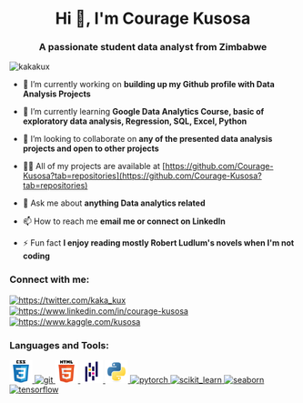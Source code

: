 <h1 align="center">Hi 👋, I'm Courage Kusosa</h1>
<h3 align="center">A passionate student data analyst from Zimbabwe</h3>

<p align="left"> <img src="https://komarev.com/ghpvc/?username=kakakux&label=Profile%20views&color=0e75b6&style=flat" alt="kakakux" /> </p>

- 🔭 I’m currently working on **building up my Github profile with Data Analysis Projects**

- 🌱 I’m currently learning **Google Data Analytics Course, basic of exploratory data analysis, Regression, SQL, Excel, Python**

- 👯 I’m looking to collaborate on **any of the presented data analysis projects and open to other projects**

- 👨‍💻 All of my projects are available at [https://github.com/Courage-Kusosa?tab=repositories](https://github.com/Courage-Kusosa?tab=repositories)

- 💬 Ask me about **anything Data analytics related**

- 📫 How to reach me **email me or connect on LinkedIn**

- ⚡ Fun fact **I enjoy reading mostly Robert Ludlum's novels when I'm not coding**

<h3 align="left">Connect with me:</h3>
<p align="left">
<a href="https://twitter.com/https://twitter.com/kaka_kux" target="blank"><img align="center" src="https://raw.githubusercontent.com/rahuldkjain/github-profile-readme-generator/master/src/images/icons/Social/twitter.svg" alt="https://twitter.com/kaka_kux" height="30" width="40" /></a>
<a href="https://linkedin.com/in/https://www.linkedin.com/in/courage-kusosa" target="blank"><img align="center" src="https://raw.githubusercontent.com/rahuldkjain/github-profile-readme-generator/master/src/images/icons/Social/linked-in-alt.svg" alt="https://www.linkedin.com/in/courage-kusosa" height="30" width="40" /></a>
<a href="https://kaggle.com/https://www.kaggle.com/kusosa" target="blank"><img align="center" src="https://raw.githubusercontent.com/rahuldkjain/github-profile-readme-generator/master/src/images/icons/Social/kaggle.svg" alt="https://www.kaggle.com/kusosa" height="30" width="40" /></a>
</p>

<h3 align="left">Languages and Tools:</h3>
<p align="left"> <a href="https://www.w3schools.com/css/" target="_blank" rel="noreferrer"> <img src="https://raw.githubusercontent.com/devicons/devicon/master/icons/css3/css3-original-wordmark.svg" alt="css3" width="40" height="40"/> </a> <a href="https://git-scm.com/" target="_blank" rel="noreferrer"> <img src="https://www.vectorlogo.zone/logos/git-scm/git-scm-icon.svg" alt="git" width="40" height="40"/> </a> <a href="https://www.w3.org/html/" target="_blank" rel="noreferrer"> <img src="https://raw.githubusercontent.com/devicons/devicon/master/icons/html5/html5-original-wordmark.svg" alt="html5" width="40" height="40"/> </a> <a href="https://pandas.pydata.org/" target="_blank" rel="noreferrer"> <img src="https://raw.githubusercontent.com/devicons/devicon/2ae2a900d2f041da66e950e4d48052658d850630/icons/pandas/pandas-original.svg" alt="pandas" width="40" height="40"/> </a> <a href="https://www.python.org" target="_blank" rel="noreferrer"> <img src="https://raw.githubusercontent.com/devicons/devicon/master/icons/python/python-original.svg" alt="python" width="40" height="40"/> </a> <a href="https://pytorch.org/" target="_blank" rel="noreferrer"> <img src="https://www.vectorlogo.zone/logos/pytorch/pytorch-icon.svg" alt="pytorch" width="40" height="40"/> </a> <a href="https://scikit-learn.org/" target="_blank" rel="noreferrer"> <img src="https://upload.wikimedia.org/wikipedia/commons/0/05/Scikit_learn_logo_small.svg" alt="scikit_learn" width="40" height="40"/> </a> <a href="https://seaborn.pydata.org/" target="_blank" rel="noreferrer"> <img src="https://seaborn.pydata.org/_images/logo-mark-lightbg.svg" alt="seaborn" width="40" height="40"/> </a> <a href="https://www.tensorflow.org" target="_blank" rel="noreferrer"> <img src="https://www.vectorlogo.zone/logos/tensorflow/tensorflow-icon.svg" alt="tensorflow" width="40" height="40"/> </a> </p>
